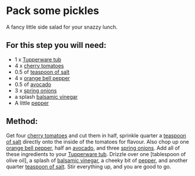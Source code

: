 [Tupperware tub]:Parts/Tupperware.md
[cherry tomatoes]:missing
[teaspoon of salt]:linktosalt.md
[orange bell pepper]:missing
[avocado]:missing
[spring onions]:missing
[balsamic vinegar]:missing
[pepper]:missing


# Pack some pickles

A fancy little side salad for your snazzy lunch.

## For this step you will need:

* 1 x  [Tupperware tub]
* 4 x  [cherry tomatoes]
* 0.5 of  [teaspoon of salt]
* 4 x  [orange bell pepper]
* 0.5 of  [avocado]
* 3 x  [spring onions]
* a splash [balsamic vinegar]
* A little [pepper]


## Method:

Get four [cherry tomatoes] and cut them in half, sprinkle quarter a [teaspoon of salt] directly onto the inside of the tomatoes for flavour. Also chop up one [orange bell pepper], half an [avocado], and three [spring onions]. Add all of these ingredients to your [Tupperware tub]. Drizzle over one [tablespoon of olive oil], a splash of [balsamic vinegar], a cheeky bit of [pepper], and another quarter [teaspoon of salt]. Stir everything up, and you are good to go.

